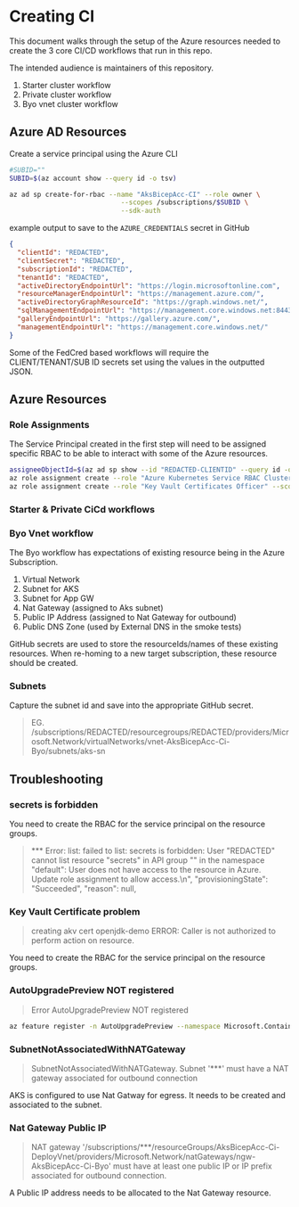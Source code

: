 # Creating CI

This document walks through the setup of the Azure resources needed to create the 3 core CI/CD workflows that run in this repo.

The intended audience is maintainers of this repository.

1. Starter cluster workflow
2. Private cluster workflow
3. Byo vnet cluster workflow

## Azure AD Resources

Create a service principal using the Azure CLI

```bash
#SUBID=""
SUBID=$(az account show --query id -o tsv)

az ad sp create-for-rbac --name "AksBicepAcc-CI" --role owner \
                            --scopes /subscriptions/$SUBID \
                            --sdk-auth
```

example output to save to the `AZURE_CREDENTIALS` secret in GitHub

```json
{
  "clientId": "REDACTED",
  "clientSecret": "REDACTED",
  "subscriptionId": "REDACTED",
  "tenantId": "REDACTED",
  "activeDirectoryEndpointUrl": "https://login.microsoftonline.com",
  "resourceManagerEndpointUrl": "https://management.azure.com/",
  "activeDirectoryGraphResourceId": "https://graph.windows.net/",
  "sqlManagementEndpointUrl": "https://management.core.windows.net:8443/",
  "galleryEndpointUrl": "https://gallery.azure.com/",
  "managementEndpointUrl": "https://management.core.windows.net/"
}
```

Some of the FedCred based workflows will require the CLIENT/TENANT/SUB ID secrets set using the values in the outputted JSON.

## Azure Resources

### Role Assignments

The Service Principal created in the first step will need to be assigned specific RBAC to be able to interact with some of the Azure resources.

```bash
assigneeObjectId=$(az ad sp show --id "REDACTED-CLIENTID" --query id -o tsv)
az role assignment create --role "Azure Kubernetes Service RBAC Cluster Admin" --scope "/subscriptions/$SUBID/resourcegroups/AksBicepAcc-Ci-PrivateCluster" --assignee-object-id $assigneeObjectId --assignee-principal-type ServicePrincipal
az role assignment create --role "Key Vault Certificates Officer" --scope "/subscriptions/$SUBID/resourcegroups/AksBicepAcc-Ci-PrivateCluster" --assignee-object-id $assigneeObjectId --assignee-principal-type ServicePrincipal
```

### Starter & Private CiCd workflows

### Byo Vnet workflow

The Byo workflow has expectations of existing resource being in the Azure Subscription.

1. Virtual Network
1. Subnet for AKS
1. Subnet for App GW
1. Nat Gateway (assigned to Aks subnet)
1. Public IP Address (assigned to Nat Gateway for outbound)
1. Public DNS Zone (used by External DNS in the smoke tests)

GitHub secrets are used to store the resourceIds/names of these existing resources.
When re-homing to a new target subscription, these resource should be created.

### Subnets

Capture the subnet id and save into the appropriate GitHub secret.

> EG. /subscriptions/REDACTED/resourcegroups/REDACTED/providers/Microsoft.Network/virtualNetworks/vnet-AksBicepAcc-Ci-Byo/subnets/aks-sn

## Troubleshooting

### secrets is forbidden

You need to create the RBAC for the service principal on the resource groups.

> *** Error: list: failed to list: secrets is forbidden: User \"REDACTED\" cannot list resource \"secrets\" in API group \"\" in the namespace \"default\": User does not have access to the resource in Azure. Update role assignment to allow access.\n", "provisioningState": "Succeeded", "reason": null, 

### Key Vault Certificate problem

> creating akv cert openjdk-demo
> ERROR: Caller is not authorized to perform action on resource.

You need to create the RBAC for the service principal on the resource groups.

### AutoUpgradePreview NOT registered

> Error AutoUpgradePreview NOT registered

```bash
az feature register -n AutoUpgradePreview --namespace Microsoft.ContainerService
```

### SubnetNotAssociatedWithNATGateway

> SubnetNotAssociatedWithNATGateway. Subnet '***' must have a NAT gateway associated for outbound connection

AKS is configured to use Nat Gatway for egress. It needs to be created and associated to the subnet.

### Nat Gateway Public IP

> NAT gateway '/subscriptions/***/resourceGroups/AksBicepAcc-Ci-DeployVnet/providers/Microsoft.Network/natGateways/ngw-AksBicepAcc-Ci-Byo' must have at least one public IP or IP prefix associated for outbound connection.

A Public IP address needs to be allocated to the Nat Gateway resource.


